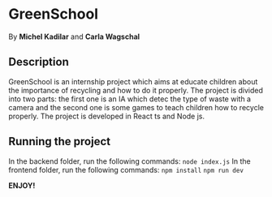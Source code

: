 # GreenSchool
By **Michel Kadilar** and **Carla Wagschal**

## Description
GreenSchool is an internship project which aims at educate children about the importance of recycling and how to do it properly. The project is divided into two parts: the first one is an IA which detec the type of waste with a camera and the second one is some games to teach children how to recycle properly. The project is developed in React ts and Node js.

## Running the project
In the backend folder, run the following commands:
```node index.js```
In the frontend folder, run the following commands:
```npm install```
```npm run dev```


**ENJOY!**
